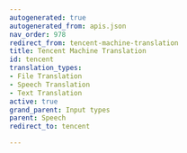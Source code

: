 ```yaml
---
autogenerated: true
autogenerated_from: apis.json
nav_order: 978
redirect_from: tencent-machine-translation
title: Tencent Machine Translation
id: tencent
translation_types:
- File Translation
- Speech Translation
- Text Translation
active: true
grand_parent: Input types
parent: Speech
redirect_to: tencent

---
```


